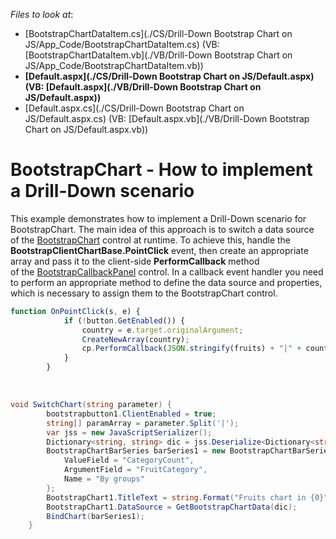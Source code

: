 <!-- default file list -->
*Files to look at*:

* [BootstrapChartDataItem.cs](./CS/Drill-Down Bootstrap Chart on JS/App_Code/BootstrapChartDataItem.cs) (VB: [BootstrapChartDataItem.vb](./VB/Drill-Down Bootstrap Chart on JS/App_Code/BootstrapChartDataItem.vb))
* **[Default.aspx](./CS/Drill-Down Bootstrap Chart on JS/Default.aspx) (VB: [Default.aspx](./VB/Drill-Down Bootstrap Chart on JS/Default.aspx))**
* [Default.aspx.cs](./CS/Drill-Down Bootstrap Chart on JS/Default.aspx.cs) (VB: [Default.aspx.vb](./VB/Drill-Down Bootstrap Chart on JS/Default.aspx.vb))
<!-- default file list end -->
# BootstrapChart - How to implement a Drill-Down scenario


This example demonstrates how to implement a Drill-Down scenario for BootstrapChart. The main idea of this approach is to switch a data source of the <a href="https://documentation.devexpress.com/AspNetBootstrap/DevExpress.Web.Bootstrap.BootstrapChart.class">BootstrapChart</a> control at runtime. To achieve this, handle the <strong>BootstrapClientChartBase.PointClick</strong> event, then create an appropriate array and pass it to the client-side <strong>PerformCallback</strong> method of the <a href="https://documentation.devexpress.com/AspNetBootstrap/DevExpress.Web.Bootstrap.BootstrapCallbackPanel.class">BootstrapCallbackPanel</a> control. In a callback event handler you need to perform an appropriate method to define the data source and properties, which is necessary to assign them to the BootstrapChart control.<br>


```js
function OnPointClick(s, e) {
            if (!button.GetEnabled()) {
                country = e.target.originalArgument;
                CreateNewArray(country);
                cp.PerformCallback(JSON.stringify(fruits) + "|" + country);
            }
        }
```


<br>


```cs
void SwitchChart(string parameter) {
        bootstrapbutton1.ClientEnabled = true;
        string[] paramArray = parameter.Split('|');
        var jss = new JavaScriptSerializer();
        Dictionary<string, string> dic = jss.Deserialize<Dictionary<string, string>>(paramArray[0]);
        BootstrapChartBarSeries barSeries1 = new BootstrapChartBarSeries {
            ValueField = "CategoryCount",
            ArgumentField = "FruitCategory",
            Name = "By groups"
        };
        BootstrapChart1.TitleText = string.Format("Fruits chart in {0}", paramArray[1]);
        BootstrapChart1.DataSource = GetBootstrapChartData(dic);
        BindChart(barSeries1);
    }
```



<br/>



